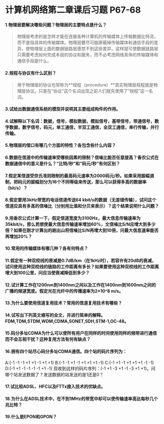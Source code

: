 # 计算机网络第二章课后习题 P67-68
#### 1.物理层要解决哪些问题？物理层的主要特点是什么？
>物理层考虑的是怎样才能在连接各种计算机的传输媒体上传输数据比特流，而不是指具体的传输媒体。物理层要尽可能屏蔽掉传输媒体和通信手段的差异，使物理层上面的数据链路层感觉不到这些差异，这样就可使数据链路层只需要考虑如何完成本层的协议和服务，而不必考虑网络具体的传输媒体和通信手段是什么。
#### 2.规程与协议有什么区别？
>用于物理层的协议也常称为**规程（procedure）**其实物理层规程就是物理层协议。只是在“协议”这个名词出现之前人们就先使用了“规程”这一名词。
#### 3.试给出数据通信系统的模型并说明其主要组成构件的作用。
>
#### 4.试解释以下名词：数据，信号，模拟数据，模拟信号，基带信号，带通信号，数字数据，数字信号，码元，单工通信，半双工通信，全双工通信，串行传输，并行传输。
#### 5.物理层的借口有哪几个方面的特性？各包含些什么内容？
#### 6.数据在信道中的传输速率受哪些因素的限制？信噪比能否任意提高？香农公式在数据通信中的意义是什么？“比特/秒”和“码元/秒”有何区别？
#### 7.假定某信道受奈氏准则限制的最高码元速率为2000码元/秒。如果采用振幅调制，把码元的振幅划分为16个不同等级来传送，那么可以获得多高的数据率（bit/s）？
#### 8.假定要用3kHz带宽的电话信道传送64 kbit/s的数据（无差错传输），试问这个信道应具有多高的信噪比（分别用比值和分贝来表示）？这个结果说明什么问题？
#### 9.用香农公式计算一下，假定信道宽度为3100Hz，最大信息传输速率为35kbit/s，那么若想使最大信息传输速率增加60%，文信噪比S/N应增大到多少倍？如果在刚才计算出的剧出山将信噪比S/N再增大到10倍，问最大信息速率能否再增加20%？
#### 10.常用的传输媒体有哪几种？各有何特点？
#### 11.假定有一种双绞线的衰减是0.7dB/km（在1kHz时），若容许有20dB的衰减，试问使用这种双绞线的链路的工作距离有多长？如果要使用这种双绞线的工作距离增大到100公里，问应当使衰减降低到多少？
#### 12.试计算工作在1200nm到1400nm之间以及工作在1400nm到1600nm之间的广播的频道宽度。假定光在光纤中的传播速率为2×10^8 m/s。
#### 13.为什么要使用信道复用技术？常用的信道复用技术有哪些？
#### 14.试写出下列英文缩写的全文，并进行简单的解释。FDM,TDM,STDM,WDM,CDMA,SONET,SDH,STM-1,OC-48。
#### 15.码分多址CDMA为什么可以使所有用户在同样的时间使用同样的频带进行通信而不会互相干扰？这种复用方法有何有缺点？
#### 16.拥有四个站尽心码分多址CDMA通信。四个站的码片序列为：
A:(-1 -1 -1 +1 +1 -1 +1 +1)
B:(-1 -1 +1 -1 +1 +1 +1 -1)
C:(-1 +1 -1 +1 +1 +1 -1 -1)
D:(-1 +1 -1 -1 -1 -1 +1 -1)
现收到这样的码片序列：(-1 +1 -3 +1 -1 -3 +1 +1)。问哪个站发送数据了？发送数据的站发送的是1还是0？
#### 17.试比较ADSL、HFC以及FTTx接入技术的优缺点。
#### 18.为什么在ADSL技术中，在不到1MHz的带宽中却可以使传输速率高达每秒几个兆比特？
#### 19.什么是EPON和GPON？

